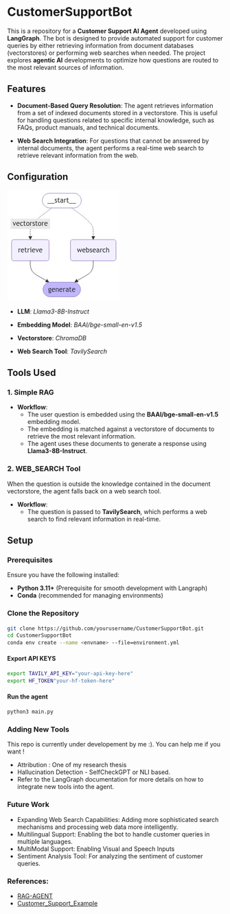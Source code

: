 # CustomerSupportBot

This is a repository for a **Customer Support AI Agent** developed using **LangGraph**. The bot is designed to provide automated support for customer queries by either retrieving information from document databases (vectorstores) or performing web searches when needed. The project explores **agentic AI** developments to optimize how questions are routed to the most relevant sources of information.

## Features

- **Document-Based Query Resolution**: The agent retrieves information from a set of indexed documents stored in a vectorstore. This is useful for handling questions related to specific internal knowledge, such as FAQs, product manuals, and technical documents.
  
- **Web Search Integration**: For questions that cannot be answered by internal documents, the agent performs a real-time web search to retrieve relevant information from the web.

## Configuration

![Agent](state_graph.png)

- **LLM**: _Llama3-8B-Instruct_


- **Embedding Model**: _BAAI/bge-small-en-v1.5_

- **Vectorstore**: _ChromaDB_

- **Web Search Tool**: _TavilySearch_

## Tools Used

### 1. **Simple RAG**

   - **Workflow**:
     - The user question is embedded using the **BAAI/bge-small-en-v1.5** embedding model.
     - The embedding is matched against a vectorstore of documents to retrieve the most relevant information.
     - The agent uses these documents to generate a response using **Llama3-8B-Instruct**.

### 2. **WEB_SEARCH Tool**
   When the question is outside the knowledge contained in the document vectorstore, the agent falls back on a web search tool.

   - **Workflow**:
     - The question is passed to **TavilySearch**, which performs a web search to find relevant information in real-time.

## Setup

### Prerequisites

Ensure you have the following installed:
- **Python 3.11+** (Prerequisite for smooth development with Langraph)
- **Conda** (recommended for managing environments)

### Clone the Repository

```bash
git clone https://github.com/yourusername/CustomerSupportBot.git
cd CustomerSupportBot
conda env create --name <envname> --file=environment.yml
```

#### Export API KEYS

```bash
export TAVILY_API_KEY="your-api-key-here"
export HF_TOKEN"your-hf-token-here"
```


#### Run the agent
```bash
python3 main.py
```


### Adding New Tools
This repo is currently under developement by me :). You can help me if you want ! 
- Attribution : One of my research thesis
- Hallucination Detection - SelfCheckGPT or NLI based.
- Refer to the LangGraph documentation for more details on how to integrate new tools into the agent.

### Future Work

- Expanding Web Search Capabilities: Adding more sophisticated search mechanisms and processing web data more intelligently.
- Multilingual Support: Enabling the bot to handle customer queries in multiple languages.
- MultiModal Support: Enabling Visual and Speech Inputs 
- Sentiment Analysis Tool: For analyzing the sentiment of customer queries.


### References:

 - [RAG-AGENT](https://medium.com/the-ai-forum/build-a-reliable-rag-agent-using-langgraph-2694d55995cd)
 - [Customer_Support_Example](https://langchain-ai.github.io/langgraph/tutorials/customer-support/customer-support/#example-conversation)
